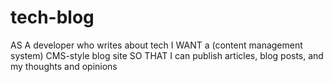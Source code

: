 # tech-blog

AS A developer who writes about tech
I WANT a (content management system) CMS-style blog site
SO THAT I can publish articles, blog posts, and my thoughts and opinions